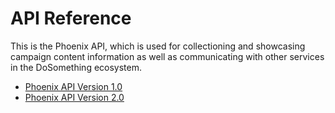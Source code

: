 # API Reference

This is the Phoenix API, which is used for collectioning and showcasing campaign content information as well as communicating with other services in the DoSomething ecosystem.

- [Phoenix API Version 1.0](v1/README.md)
- [Phoenix API Version 2.0](v2/README.md)
